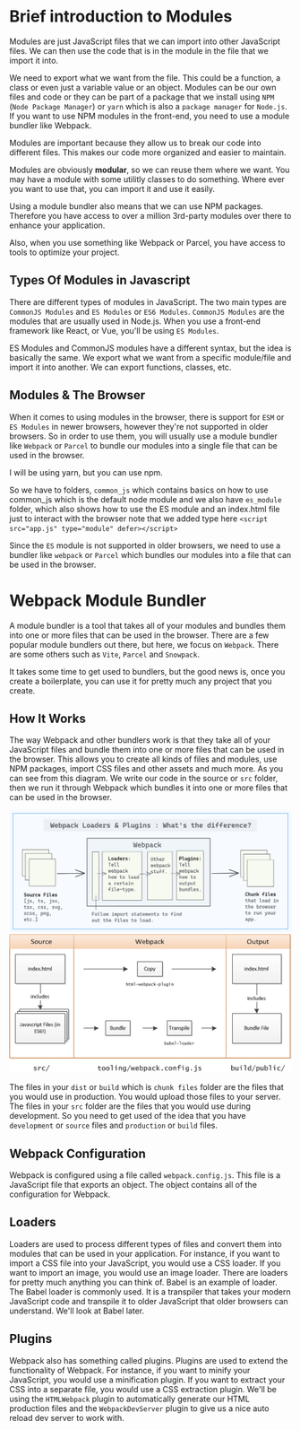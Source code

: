 # Brief introduction to Modules

Modules are just JavaScript files that we can import into other JavaScript files. We can then use the code that is in the module in the file that we import it into.

We need to export what we want from the file. This could be a function, a class or even just a variable value or an object. Modules can be our own files and code or they can be part of a package that we install using `NPM` (`Node Package Manager`) or `yarn` which is also a `package manager` for `Node.js`. If you want to use NPM modules in the front-end, you need to use a module bundler like Webpack.

Modules are important because they allow us to break our code into different files. This makes our code more organized and easier to maintain.

Modules are obviously **modular**, so we can reuse them where we want. You may have a module with some utilitly classes to do something. Where ever you want to use that, you can import it and use it easily.

Using a module bundler also means that we can use NPM packages. Therefore you have access to over a million 3rd-party modules over there to enhance your application.

Also, when you use something like Webpack or Parcel, you have access to tools to optimize your project.

## Types Of Modules in Javascript

There are different types of modules in JavaScript. The two main types are `CommonJS Modules` and `ES Modules` or `ES6 Modules`. `CommonJS Modules` are the modules that are usually used in Node.js. When you use a front-end framework like React, or Vue, you'll be using `ES Modules`.

ES Modules and CommonJS modules have a different syntax, but the idea is basically the same. We export what we want from a specific module/file and import it into another. We can export functions, classes, etc.

## Modules & The Browser

When it comes to using modules in the browser, there is support for `ESM` or `ES Modules` in newer browsers, however they're not supported in older browsers. So in order to use them, you will usually use a module bundler like `Webpack` or `Parcel` to bundle our modules into a single file that can be used in the browser.

I will be using yarn, but you can use npm.

So we have to folders, `common_js` which contains basics on how to use common_js which is the default node module and we also have `es_module` folder, which also shows how to use the ES module and an index.html file just to interact with the browser note that we added type here `<script src="app.js" type="module" defer></script>`

Since the `ES` module is not supported in older browsers, we need to use a bundler like `webpack` or `Parcel` which bundles our modules into a file that can be used in the browser.

# Webpack Module Bundler

A module bundler is a tool that takes all of your modules and bundles them into one or more files that can be used in the browser. There are a few popular module bundlers out there, but here, we focus on `Webpack`. There are some others such as `Vite`, `Parcel` and `Snowpack`.

It takes some time to get used to bundlers, but the good news is, once you create a boilerplate, you can use it for pretty much any project that you create.

## How It Works

The way Webpack and other bundlers work is that they take all of your JavaScript files and bundle them into one or more files that can be used in the browser. This allows you to create all kinds of files and modules, use NPM packages, import CSS files and other assets and much more. As you can see from this diagram. We write our code in the source or `src` folder, then we run it through Webpack which bundles it into one or more files that can be used in the browser.

<img src="images/webpack-loaders-and-plugins.png" width="650">
<img src="images/Build-Process-3.png" width="600">

The files in your `dist` or `build` which is `chunk files` folder are the files that you would use in production. You would upload those files to your server. The files in your `src` folder are the files that you would use during development. So you need to get used of the idea that you have `development` or `source` files and `production` or `build` files.

## Webpack Configuration

Webpack is configured using a file called `webpack.config.js`. This file is a JavaScript file that exports an object. The object contains all of the configuration for Webpack.

## Loaders

Loaders are used to process different types of files and convert them into modules that can be used in your application. For instance, if you want to import a CSS file into your JavaScript, you would use a CSS loader. If you want to import an image, you would use an image loader. There are loaders for pretty much anything you can think of. Babel is an example of loader. The Babel loader is commonly used. It is a transpiler that takes your modern JavaScript code and transpile it to older JavaScript that older browsers can understand. We'll look at Babel later.

## Plugins

Webpack also has something called plugins. Plugins are used to extend the functionality of Webpack. For instance, if you want to minify your JavaScript, you would use a minification plugin. If you want to extract your CSS into a separate file, you would use a CSS extraction plugin. We'll be using the `HTMLWebpack` plugin to automatically generate our HTML production files and the `WebpackDevServer` plugin to give us a nice auto reload dev server to work with.
